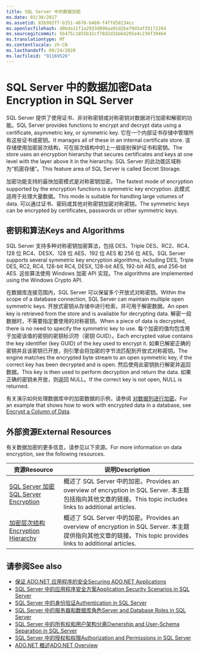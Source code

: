 ```yaml
---
title: SQL Server 中的数据加密
ms.date: 03/30/2017
ms.assetid: 83b992f7-b351-4678-b4b9-f4ffd58134cc
ms.openlocfilehash: d0bda11f1a2933d096aa91d2be79d3af35172284
ms.sourcegitcommit: 5b475c1855b32cf78d2d1bbb4295e4c236f39464
ms.translationtype: MT
ms.contentlocale: zh-CN
ms.lasthandoff: 09/24/2020
ms.locfileid: "91169526"
---
```

# <a name="data-encryption-in-sql-server"></a><span data-ttu-id="5660f-102">SQL Server 中的数据加密</span><span class="sxs-lookup"><span data-stu-id="5660f-102">Data Encryption in SQL Server</span></span>

<span data-ttu-id="5660f-103">SQL Server 提供了使用证书、非对称密钥或对称密钥对数据进行加密和解密的功能。</span><span class="sxs-lookup"><span data-stu-id="5660f-103">SQL Server provides functions to encrypt and decrypt data using a certificate, asymmetric key, or symmetric key.</span></span> <span data-ttu-id="5660f-104">它在一个内部证书存储中管理所有这些证书或密钥。</span><span class="sxs-lookup"><span data-stu-id="5660f-104">It manages all of these in an internal certificate store.</span></span> <span data-ttu-id="5660f-105">该存储使用加密层次结构，可在层次结构中的上一层级别保护证书和密钥。</span><span class="sxs-lookup"><span data-stu-id="5660f-105">The store uses an encryption hierarchy that secures certificates and keys at one level with the layer above it in the hierarchy.</span></span> <span data-ttu-id="5660f-106">SQL Server 的此功能区域称为“机密存储”。</span><span class="sxs-lookup"><span data-stu-id="5660f-106">This feature area of SQL Server is called Secret Storage.</span></span>  
  
 <span data-ttu-id="5660f-107">加密功能支持的最快加密模式是对称密钥加密。</span><span class="sxs-lookup"><span data-stu-id="5660f-107">The fastest mode of encryption supported by the encryption functions is symmetric key encryption.</span></span> <span data-ttu-id="5660f-108">此模式适用于处理大量数据。</span><span class="sxs-lookup"><span data-stu-id="5660f-108">This mode is suitable for handling large volumes of data.</span></span> <span data-ttu-id="5660f-109">可以通过证书、密码或其他对称密钥加密对称密钥。</span><span class="sxs-lookup"><span data-stu-id="5660f-109">The symmetric keys can be encrypted by certificates, passwords or other symmetric keys.</span></span>  
  
## <a name="keys-and-algorithms"></a><span data-ttu-id="5660f-110">密钥和算法</span><span class="sxs-lookup"><span data-stu-id="5660f-110">Keys and Algorithms</span></span>  

 <span data-ttu-id="5660f-111">SQL Server 支持多种对称密钥加密算法，包括 DES、Triple DES、RC2、RC4、128 位 RC4、DESX、128 位 AES、192 位 AES 和 256 位 AES。</span><span class="sxs-lookup"><span data-stu-id="5660f-111">SQL Server supports several symmetric key encryption algorithms, including DES, Triple DES, RC2, RC4, 128-bit RC4, DESX, 128-bit AES, 192-bit AES, and 256-bit AES.</span></span> <span data-ttu-id="5660f-112">这些算法使用 Windows 加密 API 实现。</span><span class="sxs-lookup"><span data-stu-id="5660f-112">The algorithms are implemented using the Windows Crypto API.</span></span>  
  
 <span data-ttu-id="5660f-113">在数据库连接范围内，SQL Server 可以保留多个开放式对称密钥。</span><span class="sxs-lookup"><span data-stu-id="5660f-113">Within the scope of a database connection, SQL Server can maintain multiple open symmetric keys.</span></span> <span data-ttu-id="5660f-114">开放式密钥从存储中进行检索，并可用于解密数据。</span><span class="sxs-lookup"><span data-stu-id="5660f-114">An open key is retrieved from the store and is available for decrypting data.</span></span> <span data-ttu-id="5660f-115">解密一段数据时，不需要指定要使用的对称密钥。</span><span class="sxs-lookup"><span data-stu-id="5660f-115">When a piece of data is decrypted, there is no need to specify the symmetric key to use.</span></span> <span data-ttu-id="5660f-116">每个加密的值均包含用于加密该值的密钥的密钥标识符（密钥 GUID）。</span><span class="sxs-lookup"><span data-stu-id="5660f-116">Each encrypted value contains the key identifier (key GUID) of the key used to encrypt it.</span></span> <span data-ttu-id="5660f-117">如果已解密正确的密钥并且该密钥已开放，则引擎会将加密的字节流匹配到开放式对称密钥。</span><span class="sxs-lookup"><span data-stu-id="5660f-117">The engine matches the encrypted byte stream to an open symmetric key, if the correct key has been decrypted and is open.</span></span> <span data-ttu-id="5660f-118">然后使用此密钥执行解密并返回数据。</span><span class="sxs-lookup"><span data-stu-id="5660f-118">This key is then used to perform decryption and return the data.</span></span> <span data-ttu-id="5660f-119">如果正确的密钥未开放，则返回 NULL。</span><span class="sxs-lookup"><span data-stu-id="5660f-119">If the correct key is not open, NULL is returned.</span></span>  
  
 <span data-ttu-id="5660f-120">有关演示如何处理数据库中的加密数据的示例，请参阅 [对数据列进行加密](/sql/relational-databases/security/encryption/encrypt-a-column-of-data)。</span><span class="sxs-lookup"><span data-stu-id="5660f-120">For an example that shows how to work with encrypted data in a database, see [Encrypt a Column of Data](/sql/relational-databases/security/encryption/encrypt-a-column-of-data).</span></span>
  
## <a name="external-resources"></a><span data-ttu-id="5660f-121">外部资源</span><span class="sxs-lookup"><span data-stu-id="5660f-121">External Resources</span></span>  

 <span data-ttu-id="5660f-122">有关数据加密的更多信息，请参见以下资源。</span><span class="sxs-lookup"><span data-stu-id="5660f-122">For more information on data encryption, see the following resources.</span></span>  
  
|<span data-ttu-id="5660f-123">资源</span><span class="sxs-lookup"><span data-stu-id="5660f-123">Resource</span></span>|<span data-ttu-id="5660f-124">说明</span><span class="sxs-lookup"><span data-stu-id="5660f-124">Description</span></span>|  
|-|-|  
|[<span data-ttu-id="5660f-125">SQL Server 加密</span><span class="sxs-lookup"><span data-stu-id="5660f-125">SQL Server Encryption</span></span>](/sql/relational-databases/security/encryption/sql-server-encryption)|<span data-ttu-id="5660f-126">概述了 SQL Server 中的加密。</span><span class="sxs-lookup"><span data-stu-id="5660f-126">Provides an overview of encryption in SQL Server.</span></span> <span data-ttu-id="5660f-127">本主题包括指向其他文章的链接。</span><span class="sxs-lookup"><span data-stu-id="5660f-127">This topic includes links to additional articles.</span></span>|  
|[<span data-ttu-id="5660f-128">加密层次结构</span><span class="sxs-lookup"><span data-stu-id="5660f-128">Encryption Hierarchy</span></span>](/sql/relational-databases/security/encryption/encryption-hierarchy)|<span data-ttu-id="5660f-129">概述了 SQL Server 中的加密。</span><span class="sxs-lookup"><span data-stu-id="5660f-129">Provides an overview of encryption in SQL Server.</span></span> <span data-ttu-id="5660f-130">本主题提供指向其他文章的链接。</span><span class="sxs-lookup"><span data-stu-id="5660f-130">This topic provides links to additional articles.</span></span>|  
  
## <a name="see-also"></a><span data-ttu-id="5660f-131">请参阅</span><span class="sxs-lookup"><span data-stu-id="5660f-131">See also</span></span>

- [<span data-ttu-id="5660f-132">保证 ADO.NET 应用程序的安全</span><span class="sxs-lookup"><span data-stu-id="5660f-132">Securing ADO.NET Applications</span></span>](../securing-ado-net-applications.md)
- [<span data-ttu-id="5660f-133">SQL Server 中的应用程序安全方案</span><span class="sxs-lookup"><span data-stu-id="5660f-133">Application Security Scenarios in SQL Server</span></span>](application-security-scenarios-in-sql-server.md)
- [<span data-ttu-id="5660f-134">SQL Server 中的身份验证</span><span class="sxs-lookup"><span data-stu-id="5660f-134">Authentication in SQL Server</span></span>](authentication-in-sql-server.md)
- [<span data-ttu-id="5660f-135">SQL Server 中的服务器和数据库角色</span><span class="sxs-lookup"><span data-stu-id="5660f-135">Server and Database Roles in SQL Server</span></span>](server-and-database-roles-in-sql-server.md)
- [<span data-ttu-id="5660f-136">SQL Server 中的所有权和用户架构分离</span><span class="sxs-lookup"><span data-stu-id="5660f-136">Ownership and User-Schema Separation in SQL Server</span></span>](ownership-and-user-schema-separation-in-sql-server.md)
- [<span data-ttu-id="5660f-137">SQL Server 中的授权和权限</span><span class="sxs-lookup"><span data-stu-id="5660f-137">Authorization and Permissions in SQL Server</span></span>](authorization-and-permissions-in-sql-server.md)
- [<span data-ttu-id="5660f-138">ADO.NET 概述</span><span class="sxs-lookup"><span data-stu-id="5660f-138">ADO.NET Overview</span></span>](../ado-net-overview.md)
